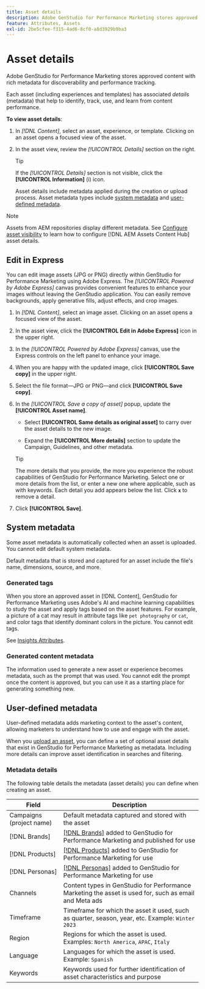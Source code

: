 ```yaml
---
title: Asset details
description: Adobe GenStudio for Performance Marketing stores approved content with rich metadata for searchability and performance tracking.
feature: Attributes, Assets
exl-id: 2be5cfee-f315-4ad6-8cf0-a8d3929b9ba3
---
```

# Asset details

Adobe GenStudio for Performance Marketing stores approved content with rich metadata for discoverability and performance tracking.

Each asset (including experiences and templates) has associated _details_ (metadata) that help to identify, track, use, and learn from content performance.

**To view asset details**:

1. In _[!DNL Content]_, select an asset, experience, or template. Clicking on an asset opens a focused view of the asset.

1. In the asset view, review the _[!UICONTROL Details]_ section on the right.

   >[!TIP]
   >
   >If the _[!UICONTROL Details]_ section is not visible, click the **[!UICONTROL Information]** (i) icon.

   Asset details include metadata applied during the creation or upload process. Asset metadata types include [system metadata](#system-metadata) and [user-defined metadata](#user-defined-metadata).

>[!NOTE]
>
>Assets from AEM repositories display different metadata. See [Configure asset visibility](connect-aem-repo.md#step-4-configure-asset-visibility) to learn how to configure [!DNL AEM Assets Content Hub] asset details.

## Edit in Express

You can edit image assets (JPG or PNG) directly within GenStudio for Performance Marketing using Adobe Express. The _[!UICONTROL Powered by Adobe Express]_ canvas provides convenient features to enhance your images without leaving the GenStudio application. You can easily remove backgrounds, apply generative fills, adjust effects, and crop images.

1. In _[!DNL Content]_, select an image asset. Clicking on an asset opens a focused view of the asset.

1. In the asset view, click the **[!UICONTROL Edit in Adobe Express]** icon in the upper right.

1. In the _[!UICONTROL Powered by Adobe Express]_ canvas, use the Express controls on the left panel to enhance your image.

1. When you are happy with the updated image, click **[!UICONTROL Save copy]** in the upper right.

1. Select the file format—JPG or PNG—and click **[!UICONTROL Save copy]**.

1. In the _[!UICONTROL Save a copy of asset]_ popup, update the **[!UICONTROL Asset name]**.

   - Select **[!UICONTROL Same details as original asset]** to carry over the asset details to the new image.

   - Expand the **[!UICONTROL More details]** section to update the Campaign, Guidelines, and other metadata.

   >[!TIP]
   >
   >The more details that you provide, the more you experience the robust capabilities of GenStudio for Performance Marketing. Select one or more details from the list, or enter a new one where applicable, such as with keywords. Each detail you add appears below the list. Click **`x`** to remove a detail.

1. Click **[!UICONTROL Save]**.

## System metadata

Some asset metadata is automatically collected when an asset is uploaded. You cannot edit default system metadata.

Default metadata that is stored and captured for an asset include the file's name, dimensions, source, and more.

### Generated tags

When you store an approved asset in [!DNL Content], GenStudio for Performance Marketing uses Adobe's AI and machine learning capabilities to study the asset and apply tags based on the asset features. For example, a picture of a cat may result in attribute tags like `pet photography` or `cat`, and color tags that identify dominant colors in the picture. You cannot edit tags.

See [Insights Attributes](/help/user-guide/insights/attributes.md).

### Generated content metadata

The information used to generate a new asset or experience becomes metadata, such as the prompt that was used. You cannot edit the prompt once the content is approved, but you can use it as a starting place for generating something new.

## User-defined metadata

User-defined metadata adds marketing context to the asset's content, allowing marketers to understand how to use and engage with the asset.

When you [upload an asset](/help/user-guide/content/manage-assets.md#add-assets), you can define a set of optional asset details that exist in GenStudio for Performance Marketing as metadata. Including more details can improve asset identification in searches and filtering.

### Metadata details

The following table details the metadata (asset details) you can define when creating an asset.

| Field         | Description |
| ------------- | ----------- |
| Campaigns (project name) | Default metadata captured and stored with the asset |
| [!DNL Brands]    | [[!DNL Brands]](/help/user-guide/guidelines/brands.md) added to GenStudio for Performance Marketing and published for use |
| [!DNL Products]      | [[!DNL Products]](/help/user-guide/guidelines/products.md) added to GenStudio for Performance Marketing for use |
| [!DNL Personas]      | [[!DNL Personas]](/help/user-guide/guidelines/personas.md) added to GenStudio for Performance Marketing for use |
| Channels      | Content types in GenStudio for Performance Marketing the asset is used for, such as email and Meta ads |
| Timeframe     | Timeframe for which the asset it used, such as quarter, season, year, etc. Example: `Winter 2023` |
| Region        | Regions for which the asset is used. Examples: `North America`, `APAC`, `Italy` |
| Language      | Languages for which the asset is used. Example: `Spanish` |
| Keywords      | Keywords used for further identification of asset characteristics and purpose |

<!-- ## History

Expand the _[!UICONTROL History]_ section to view a timeline of approvals and activity.

list other activity, show screenshot?
-->
